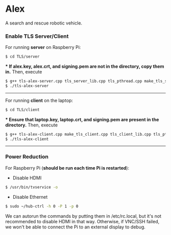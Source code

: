 # Alex

A search and rescue robotic vehicle.

### Enable TLS Server/Client

For running **server** on Raspberry Pi:

```sh
$ cd TLS/server
```
__* If alex.key, alex.crt, and signing.pem are not in the directory, copy them in.__
Then, execute

```sh
$ g++ tls-alex-server.cpp tls_server_lib.cpp tls_pthread.cpp make_tls_server.cpp tls_common_lib.cpp serial.cpp serialize.cpp -pthread -lssl -lcrypto -o tls-alex-server
$ ./tls-alex-server
```

---

For running **client** on the laptop:

```sh
$ cd TLS/client
```

__* Ensure that laptop.key, laptop.crt, and signing.pem are present in the directory.__
Then, execute

```sh
$ g++ tls-alex-client.cpp make_tls_client.cpp tls_client_lib.cpp tls_pthread.cpp tls_common_lib.cpp -pthread -lssl -lcrypto -o tls-alex-client
$ ./tls-alex-client
```

---

### Power Reduction
For Raspberry Pi (__should be run each time Pi is restarted__):
- Disable HDMI
```sh 
$ /usr/bin/tvservice -o
```
- Disable Ethernet
```sh 
$ sudo ~/hub-ctrl -h 0 -P 1 -p 0
```

We can autorun the commands by putting them in /etc/rc.local, but it's not recommended to disable HDMI in that way. Otherwise, if VNC/SSH failed, we won't be able to connect the Pi to an external display to debug.